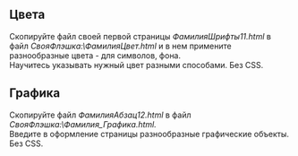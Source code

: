 ## Цвета  
Скопируйте файл своей первой страницы *ФамилияШрифты11.html* в файл *СвояФлэшка:\\ФамилияЦвет.html* и в нем примените разнообразные цвета - для символов, фона.  
Научитесь указывать нужный цвет разными способами. Без CSS.  
## Графика  
Скопируйте файл *ФамилияАбзац12.html* в файл *СвояФлэшка:\\Фамилия_Графика.html.*  
Введите в оформление страницы разнообразные графические объекты. Без CSS.